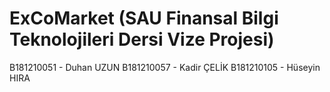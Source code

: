 # ExCoMarket (SAU Finansal Bilgi Teknolojileri Dersi Vize Projesi)
B181210051 - Duhan UZUN
B181210057 - Kadir ÇELİK
B181210105 - Hüseyin HIRA